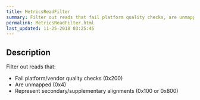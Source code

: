 ```yaml
---
title: MetricsReadFilter
summary: Filter out reads that fail platform quality checks, are unmapped and represent secondary/supplementary alignments
permalink: MetricsReadFilter.html
last_updated: 11-25-2018 03:25:45
---
```



## Description

Filter out reads that:

 <ul>
     <li>Fail platform/vendor quality checks (0x200)</li>
     <li>Are unmapped (0x4)</li>
     <li>Represent secondary/supplementary alignments (0x100 or 0x800)</li>
 </ul>


